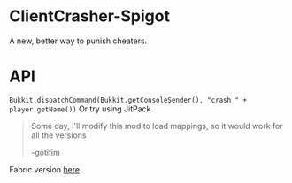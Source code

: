# ClientCrasher-Spigot
A new, better way to punish cheaters.

# API
```Bukkit.dispatchCommand(Bukkit.getConsoleSender(), "crash " + player.getName())```
Or try using JitPack

> Some day, I'll modify this mod to load mappings, so it would work for all the versions
> 
>  -gotitim

Fabric version [here](https://github.com/goteusz-maszyk/ClientCrasher-Fabric)
